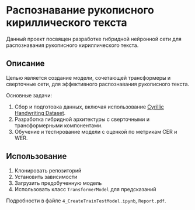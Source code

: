 # Распознавание рукописного кириллического текста

Данный проект посвящен разработке гибридной нейронной сети для распознавания рукописного кириллического текста.

## Описание

Целью является создание модели, сочетающей трансформеры и сверточные сети, для эффективного распознавания рукописного текста.

Основные задачи:
1. Сбор и подготовка данных, включая использование [Cyrillic Handwriting Dataset](https://www.kaggle.com/datasets/constantinwerner/cyrillic-handwriting-dataset).
2. Разработка гибридной архитектуры с сверточными и трансформерными компонентами.
3. Обучение и тестирование модели с оценкой по метрикам CER и WER.

## Использование

1. Клонировать репозиторий
2. Установить зависимости
3. Загрузить предобученную модель
4. Использовать класс `TransformerModel` для предсказаний

Подробности в файле `4_CreateTrainTestModel.ipynb`, `Report.pdf`.
                                          
